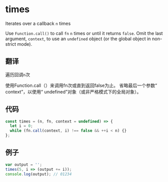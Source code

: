 # times

Iterates over a callback `n` times

Use `Function.call()` to call `fn` `n` times or until it returns `false`.
Omit the last argument, `context`, to use an `undefined` object (or the global object in non-strict mode).

## 翻译

遍历回调`n`次

使用Function.call（）来调用fn次或直到返回false为止。
省略最后一个参数“ context”，以使用“ undefined”对象（或非严格模式下的全局对象）。

## 代码

```js
const times = (n, fn, context = undefined) => {
  let i = 0;
  while (fn.call(context, i) !== false && ++i < n) {}
};
```

## 例子

```js
var output = '';
times(5, i => (output += i));
console.log(output); // 01234
```
